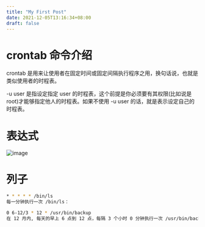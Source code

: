 ```yaml
---
title: "My First Post"
date: 2021-12-05T13:16:34+08:00
draft: false 
---
```


# crontab 命令介绍
crontab 是用来让使用者在固定时间或固定间隔执行程序之用，换句话说，也就是类似使用者的时程表。

-u user 是指设定指定 user 的时程表，这个前提是你必须要有其权限(比如说是 root)才能够指定他人的时程表。如果不使用 -u user 的话，就是表示设定自己的时程表。

# 表达式
![image](https://user-images.githubusercontent.com/1142820/144744467-722ee0f2-673d-4738-8648-374773dca083.png)

# 列子
```bash
* * * * * /bin/ls
每一分钟执行一次 /bin/ls：

0 6-12/3 * 12 * /usr/bin/backup
在 12 月内, 每天的早上 6 点到 12 点，每隔 3 个小时 0 分钟执行一次 /usr/bin/backup：
```
